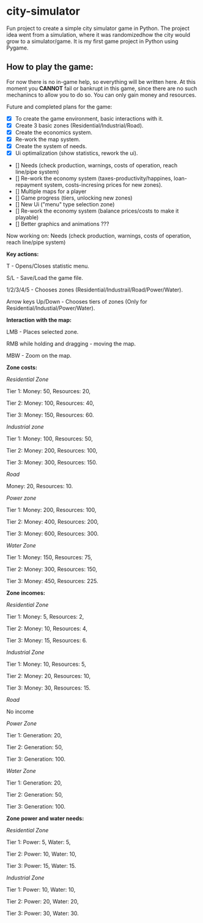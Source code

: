 # city-simulator
Fun project to create a simple city simulator game in Python. The project idea went from a simulation, where it was randomizedhow the city would grow to a simulator/game. It is my first game project in Python using Pygame.

## How to play the game:

For now there is no in-game help, so everything will be written here. At this moment you **CANNOT** fail or bankrupt in this game, since there are no such mechanincs to allow you to do so. You can only gain money and resources.

Future and completed plans for the game:

- [x] To create the game environment, basic interactions with it.
- [x] Create 3 basic zones (Residential/Industrial/Road).
- [x] Create the economics system.
- [x] Re-work the map system.
- [x] Create the system of needs.
- [x] Ui optimalization (show statistics, rework the ui).
- [] Needs (check production, warnings, costs of operation, reach line/pipe system)
- [] Re-work the economy system (taxes-productivity/happines, loan-repayment system, costs-incresing prices for new zones).
- [] Multiple maps for a player
- [] Game progress (tiers, unlocking new zones)
- [] New Ui ("menu" type selection zone)
- [] Re-work the economy system (balance prices/costs to make it playable)
- [] Better graphics and animations ???

Now working on: Needs (check production, warnings, costs of operation, reach line/pipe system)
  
**Key actions:**

T - Opens/Closes statistic menu.

S/L - Save/Load the game file.

1/2/3/4/5 - Chooses zones (Residential/Industrail/Road/Power/Water).

Arrow keys Up/Down - Chooses tiers of zones (Only for Residential/Industial/Power/Water).

**Interaction with the map:**

LMB - Places selected zone.

RMB while holding and dragging - moving the map.

MBW - Zoom on the map.

**Zone costs:**

*Residential Zone*

Tier 1: Money: 50, Resources: 20,

Tier 2: Money: 100, Resources: 40,

Tier 3: Money: 150, Resources: 60.

*Industrial zone*

Tier 1: Money: 100, Resources: 50,

Tier 2: Money: 200, Resources: 100,

Tier 3: Money: 300, Resources: 150.

*Road*

Money: 20, Resources: 10.

*Power zone*

Tier 1: Money: 200, Resources: 100,

Tier 2: Money: 400, Resources: 200,

Tier 3: Money: 600, Resources: 300.

*Water Zone*

Tier 1: Money: 150, Resources: 75,
        
Tier 2: Money: 300, Resources: 150,

Tier 3: Money: 450, Resources: 225.

**Zone incomes:**

*Residential Zone*

Tier 1: Money: 5, Resources: 2,

Tier 2: Money: 10, Resources: 4,

Tier 3: Money: 15, Resources: 6.

*Industrial Zone*

Tier 1: Money: 10, Resources: 5,

Tier 2: Money: 20, Resources: 10,

Tier 3: Money: 30, Resources: 15.

*Road*

No income

*Power Zone*

Tier 1: Generation: 20,

Tier 2: Generation: 50,

Tier 3: Generation: 100.

*Water Zone*

Tier 1: Generation: 20,

Tier 2: Generation: 50,

Tier 3: Generation: 100.

**Zone power and water needs:**

*Residential Zone*

Tier 1: Power: 5, Water: 5,

Tier 2: Power: 10, Water: 10,

Tier 3: Power: 15, Water: 15.

*Industrial Zone*

Tier 1: Power: 10, Water: 10,

Tier 2: Power: 20, Water: 20,

Tier 3: Power: 30, Water: 30.

